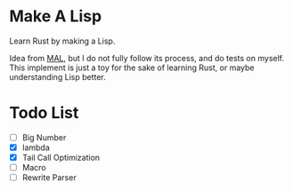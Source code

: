 # Make A Lisp

Learn Rust by making a Lisp.

Idea from [MAL](https://github.com/kanaka/mal), but I do not fully follow
its process, and do tests on myself. This implement is just a toy for the sake
of learning Rust, or maybe understanding Lisp better.

# Todo List

- [ ] Big Number
- [x] lambda
- [x] Tail Call Optimization
- [ ] Macro
- [ ] Rewrite Parser
